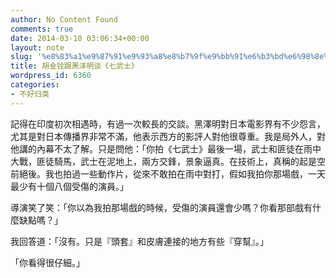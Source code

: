 ```yaml
---
author: No Content Found
comments: true
date: 2014-03-10 03:06:34+00:00
layout: note
slug: '%e8%83%a1%e9%87%91%e9%93%a8%e8%b7%9f%e9%bb%91%e6%b3%bd%e6%98%8e%e8%b0%88%e3%80%8a%e4%b8%83%e6%ad%a6%e5%a3%ab%e3%80%8b'
title: 胡金铨跟黑泽明谈《七武士》
wordpress_id: 6360
categories:
- 不好归类
---
```


記得在印度初次相遇時，有過一次較長的交談。黑澤明對日本電影界有不少怨言，尤其是對日本傳播界非常不滿，他表示西方的影評人對他很尊重。我是局外人，對他講的內幕不太了解。只是問他：「你拍《七武士》最後一場，武士和匪徒在雨中大戰，匪徒騎馬，武士在泥地上，兩方交鋒，景象逼真。在技術上，真稱的起是空前絕後。我也拍過一些動作片，從來不敢拍在雨中對打，假如我拍你那場戲，一天最少有十個八個受傷的演員。」





導演笑了笑：「你以為我拍那場戲的時候，受傷的演員還會少嗎？你看那部戲有什麼缺點嗎？」





我回答道：「沒有。只是『頭套』和皮膚連接的地方有些『穿幫』。」





「你看得很仔細。」
